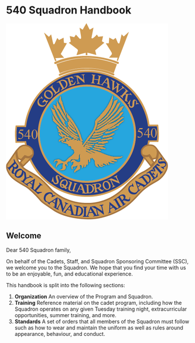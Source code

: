 # 540 Squadron Handbook

![](.gitbook/assets/540-crest-beveled.png)

## Welcome

Dear 540 Squadron family,

On behalf of the Cadets, Staff, and Squadron Sponsoring Committee \(SSC\), we welcome you to the Squadron. We hope that you find your time with us to be an enjoyable, fun, and educational experience.

This handbook is split into the following sections:

1. **Organization** An overview of the Program and Squadron.
2. **Training** Reference material on the cadet program, including how the Squadron operates on any given Tuesday training night, extracurricular opportunities, summer training, and more.
3. **Standards** A set of orders that all members of the Squadron must follow such as how to wear and maintain the uniform as well as rules around appearance, behaviour, and conduct.


